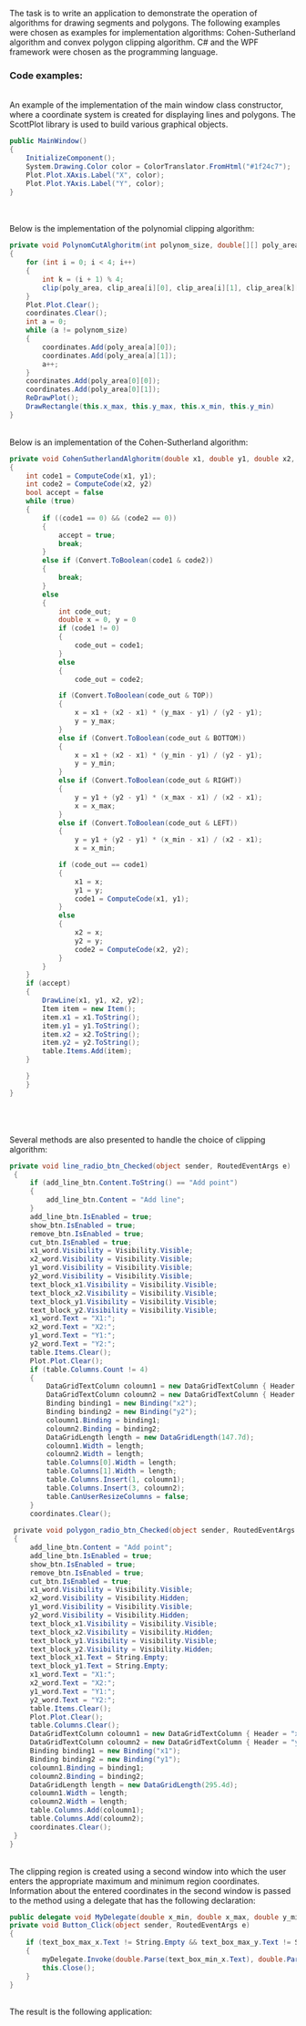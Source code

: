 The task is to write an application to demonstrate the operation of algorithms for drawing segments and polygons. The following examples were chosen as examples for implementation algorithms: Cohen-Sutherland algorithm and convex polygon clipping algorithm. C# and the WPF framework were chosen as the programming language.
<br>
### Code examples:
<br>
An example of the implementation of the main window class constructor, where a coordinate system is created for displaying lines and polygons. The ScottPlot library is used to build various graphical objects.
<br>

``` cs
public MainWindow()
{
    InitializeComponent();
    System.Drawing.Color color = ColorTranslator.FromHtml("#1f24c7");
    Plot.Plot.XAxis.Label("X", color);
    Plot.Plot.YAxis.Label("Y", color);
}
```
<br>
<br>
Below is the implementation of the polynomial clipping algorithm:
<br>

``` cs
private void PolynomCutAlghoritm(int polynom_size, double[][] poly_area, double[][] clip_area)
{
    for (int i = 0; i < 4; i++)
    {
        int k = (i + 1) % 4;
        clip(poly_area, clip_area[i][0], clip_area[i][1], clip_area[k][0], clip_area[k][1], ref polynom_size);
    }
    Plot.Plot.Clear();
    coordinates.Clear();
    int a = 0; 
    while (a != polynom_size)
    {
        coordinates.Add(poly_area[a][0]);
        coordinates.Add(poly_area[a][1]);
        a++;
    }
    coordinates.Add(poly_area[0][0]);
    coordinates.Add(poly_area[0][1]);
    ReDrawPlot();
    DrawRectangle(this.x_max, this.y_max, this.x_min, this.y_min)
}
```
<br>
Below is an implementation of the Cohen-Sutherland algorithm:
<br>

``` cs
private void CohenSutherlandAlghoritm(double x1, double y1, double x2, double y2)
{
    int code1 = ComputeCode(x1, y1);
    int code2 = ComputeCode(x2, y2)
    bool accept = false
    while (true)
    {
        if ((code1 == 0) && (code2 == 0))
        {
            accept = true;
            break;
        }
        else if (Convert.ToBoolean(code1 & code2))
        {
            break;
        }
        else
        {
            int code_out;
            double x = 0, y = 0
            if (code1 != 0)
            {
                code_out = code1;
            }
            else
            {
                code_out = code2;

            if (Convert.ToBoolean(code_out & TOP))
            {
                x = x1 + (x2 - x1) * (y_max - y1) / (y2 - y1);
                y = y_max;
            }
            else if (Convert.ToBoolean(code_out & BOTTOM))
            {
                x = x1 + (x2 - x1) * (y_min - y1) / (y2 - y1);
                y = y_min;
            }
            else if (Convert.ToBoolean(code_out & RIGHT))
            {
                y = y1 + (y2 - y1) * (x_max - x1) / (x2 - x1);
                x = x_max;
            }
            else if (Convert.ToBoolean(code_out & LEFT))
            {
                y = y1 + (y2 - y1) * (x_min - x1) / (x2 - x1);
                x = x_min;

            if (code_out == code1)
            {
                x1 = x;
                y1 = y;
                code1 = ComputeCode(x1, y1);
            }
            else
            {
                x2 = x;
                y2 = y;
                code2 = ComputeCode(x2, y2);
            }
        }
    }
    if (accept)
    {
        DrawLine(x1, y1, x2, y2);
        Item item = new Item();
        item.x1 = x1.ToString();
        item.y1 = y1.ToString();
        item.x2 = x2.ToString();
        item.y2 = y2.ToString();
        table.Items.Add(item);
    }

    }
    }
}
```
<br>
<br>
<br>
Several methods are also presented to handle the choice of clipping algorithm:
<br>

``` cs
private void line_radio_btn_Checked(object sender, RoutedEventArgs e)
 {
     if (add_line_btn.Content.ToString() == "Add point")
     {
         add_line_btn.Content = "Add line";
     }
     add_line_btn.IsEnabled = true;
     show_btn.IsEnabled = true;
     remove_btn.IsEnabled = true;
     cut_btn.IsEnabled = true;
     x1_word.Visibility = Visibility.Visible;
     x2_word.Visibility = Visibility.Visible;
     y1_word.Visibility = Visibility.Visible;
     y2_word.Visibility = Visibility.Visible;
     text_block_x1.Visibility = Visibility.Visible;
     text_block_x2.Visibility = Visibility.Visible;
     text_block_y1.Visibility = Visibility.Visible;
     text_block_y2.Visibility = Visibility.Visible;
     x1_word.Text = "X1:";
     x2_word.Text = "X2:";
     y1_word.Text = "Y1:";
     y2_word.Text = "Y2:";
     table.Items.Clear();
     Plot.Plot.Clear();
     if (table.Columns.Count != 4)
     {
         DataGridTextColumn coloumn1 = new DataGridTextColumn { Header = "x2" };
         DataGridTextColumn coloumn2 = new DataGridTextColumn { Header = "y2" };
         Binding binding1 = new Binding("x2");
         Binding binding2 = new Binding("y2");
         coloumn1.Binding = binding1;
         coloumn2.Binding = binding2;
         DataGridLength length = new DataGridLength(147.7d);
         coloumn1.Width = length;
         coloumn2.Width = length;
         table.Columns[0].Width = length;
         table.Columns[1].Width = length;
         table.Columns.Insert(1, coloumn1);
         table.Columns.Insert(3, coloumn2);
         table.CanUserResizeColumns = false;
     }
     coordinates.Clear();
 
 private void polygon_radio_btn_Checked(object sender, RoutedEventArgs e)
 {
     add_line_btn.Content = "Add point";
     add_line_btn.IsEnabled = true;
     show_btn.IsEnabled = true;
     remove_btn.IsEnabled = true;
     cut_btn.IsEnabled = true;
     x1_word.Visibility = Visibility.Visible;
     x2_word.Visibility = Visibility.Hidden;
     y1_word.Visibility = Visibility.Visible;
     y2_word.Visibility = Visibility.Hidden;
     text_block_x1.Visibility = Visibility.Visible;
     text_block_x2.Visibility = Visibility.Hidden;
     text_block_y1.Visibility = Visibility.Visible;
     text_block_y2.Visibility = Visibility.Hidden;
     text_block_x1.Text = String.Empty;
     text_block_y1.Text = String.Empty;
     x1_word.Text = "X1:";
     x2_word.Text = "X2:";
     y1_word.Text = "Y1:";
     y2_word.Text = "Y2:";
     table.Items.Clear();
     Plot.Plot.Clear();
     table.Columns.Clear();
     DataGridTextColumn coloumn1 = new DataGridTextColumn { Header = "x1" };
     DataGridTextColumn coloumn2 = new DataGridTextColumn { Header = "y1" };
     Binding binding1 = new Binding("x1");
     Binding binding2 = new Binding("y1");
     coloumn1.Binding = binding1;
     coloumn2.Binding = binding2;
     DataGridLength length = new DataGridLength(295.4d);
     coloumn1.Width = length;
     coloumn2.Width = length;
     table.Columns.Add(coloumn1);
     table.Columns.Add(coloumn2);
     coordinates.Clear();
 }
}
```
<br>
The clipping region is created using a second window into which the user enters the appropriate maximum and minimum region coordinates. Information about the entered coordinates in the second window is passed to the method using a delegate that has the following declaration:
<br>

``` cs
public delegate void MyDelegate(double x_min, double x_max, double y_min, double y_max);
private void Button_Click(object sender, RoutedEventArgs e)
{
    if (text_box_max_x.Text != String.Empty && text_box_max_y.Text != String.Empty && text_box_min_x.Text != String.Empty && text_box_min_y.Text != String.Empty)
    {
        myDelegate.Invoke(double.Parse(text_box_min_x.Text), double.Parse(text_box_max_x.Text), double.Parse(text_box_min_y.Text), double.Parse(text_box_max_y.Text));
        this.Close();
    }
}
```
<br>
The result is the following application:
